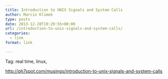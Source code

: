 ```yaml
---
title: Introduction to UNIX Signals and System Calls
author: Marcin Klimek
type: posts
date: 2013-12-28T19:29:55+00:00
url: /introduction-to-unix-signals-and-system-calls/
categories:
  - link
format: link

---
```

<p dir="ltr">
  Tag: real time, linux,
</p>



<p dir="ltr">
  <a href="http://ph7spot.com/musings/introduction-to-unix-signals-and-system-calls"><a href="http://ph7spot.com/musings/introduction-to-unix-signals-and-system-calls" >http://ph7spot.com/musings/introduction-to-unix-signals-and-system-calls</a></a>
</p>
